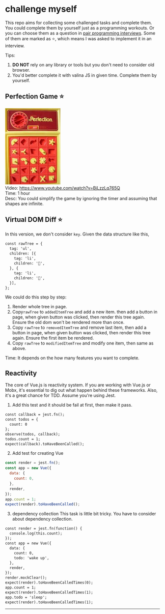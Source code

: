 # challenge myself

This repo aims for collecting some challenged tasks and complete them.
You could complete them by yourself just as a programming workouts.  Or you can choose them as a question in [pair programming interviews](https://medium.freecodecamp.org/things-ive-learned-from-pair-programming-interviews-35a4db7d7443).
Some of them are marked as ⭐, which means I was asked to implement it in an interview.

Tips:
1. **DO NOT** rely on any library or tools but you don't need to consider old browser.
2. You'd better complete it with valina JS in given time.  Complete them by yourself.
 

## Perfection Game ⭐️   
![Perfection Game](./perfection-game/shortcut.jpg)  
Video: https://www.youtube.com/watch?v=BjLzzLq765Q   
Time: 1 hour   
Desc: You could simplify the game by ignoring the timer and assuming that shapes are infinite. 

## Virtual DOM Diff ⭐
In this version, we don't consider `key`. Given the data structure like this, 
```
const rawTree = {
  tag: 'ul',
  children: [{
    tag: 'li',
    children: '🍎',
  }, {
    tag: 'li',
    children: '🍇',
  }],
};
```
We could do this step by step:
1. Render whole tree in page.
2. Copy`rawTree` to `addedItemTree` and add a new item. then add a button in page, 
when given button was clicked, then render this tree again. Ensure the old dom won't be rendered more than once.
3. Copy `rawTree` to `removedItemTree` and remove last item, then add a button in page,
when given button was clicked, then render this tree again. Ensure the first item be rendered.
4. Copy `rawTree` to `modifiedItemTree` and modify one item, then same as above.

Time: It depends on the how many features you want to complete.  

## Reactivity
The core of Vue.js is reactivity system. If you are working with Vue.js or Mobx, it's essential to dig out what happen behind these frameworks.
Also, it's a great chance for TDD.  Assume you're using Jest.

1. Add this test and it should be fail at first, then make it pass. 
```
const callback = jest.fn();
const todos = {
  count: 0
};
observe(todos, callback);
todos.count = 1;
expect(callback).toHaveBeenCalled();
```  

2.  Add test for creating Vue

```js
const render = jest.fn();
const app = new Vue({
  data: {
    count: 0,
  },
  render,
});
app.count = 1;
expect(render).toHaveBeenCalled();
```

3. dependency collection 
This task is little bit tricky. You have to consider about dependency collection.
```
const render = jest.fn(function() {
  console.log(this.count);
});
const app = new Vue({
  data: {
    count: 0,
    todo: 'wake up',
  },
  render,
});
render.mockClear();
expect(render).toHaveBeenCalledTimes(0);
app.count = 1;
expect(render).toHaveBeenCalledTimes(1);
app.todo = 'sleep';
expect(render).toHaveBeenCalledTimes(1);
```
--------
